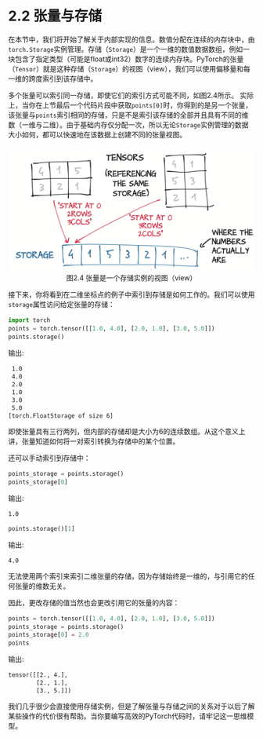 # 2.2 张量与存储

在本节中，我们将开始了解关于内部实现的信息。数值分配在连续的内存块中，由`torch.Storage`实例管理。存储（`Storage`）是一个一维的数值数据数组，例如一块包含了指定类型（可能是float或int32）数字的连续内存块。PyTorch的张量（`Tensor`）就是这种存储（`Storage`）的视图（view），我们可以使用偏移量和每一维的跨度索引到该存储中。

多个张量可以索引同一存储，即使它们的索引方式可能不同，如图2.4所示。 实际上，当你在上节最后一个代码片段中获取`points[0]`时，你得到的是另一个张量，该张量与`points`索引相同的存储，只是不是索引该存储的全部并且具有不同的维数（一维与二维）。由于基础内存仅分配一次，所以无论`Storage`实例管理的数据大小如何，都可以快速地在该数据上创建不同的张量视图。

<div align=center>
<img width="600" src="../img/chapter2/2.4.png" alt="2.4"/>
</div>
<div align=center>图2.4 张量是一个存储实例的视图（view）</div>

接下来，你将看到在二维坐标点的例子中索引到存储是如何工作的。我们可以使用`storage`属性访问给定张量的存储：

``` python
import torch
points = torch.tensor([[1.0, 4.0], [2.0, 1.0], [3.0, 5.0]])
points.storage()
```
输出:
```
 1.0
 4.0
 2.0
 1.0
 3.0
 5.0
[torch.FloatStorage of size 6]
```

即使张量具有三行两列，但内部的存储却是大小为6的连续数组。从这个意义上讲，张量知道如何将一对索引转换为存储中的某个位置。

还可以手动索引到存储中：
``` python
points_storage = points.storage()
points_storage[0]
```
输出:
```
1.0
```

``` python
points.storage()[1]
```
输出:
```
4.0
```

无法使用两个索引来索引二维张量的存储，因为存储始终是一维的，与引用它的任何张量的维数无关。

因此，更改存储的值当然也会更改引用它的张量的内容：

``` python
points = torch.tensor([[1.0, 4.0], [2.0, 1.0], [3.0, 5.0]])
points_storage = points.storage()
points_storage[0] = 2.0
points
```
输出:
```
tensor([[2., 4.],
        [2., 1.],
        [3., 5.]])
```

我们几乎很少会直接使用存储实例，但是了解张量与存储之间的关系对于以后了解某些操作的代价很有帮助。当你要编写高效的PyTorch代码时，请牢记这一思维模型。